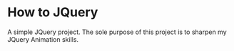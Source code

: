 How to JQuery
=============

A simple JQuery project. The sole purpose of this project is to sharpen my JQuery Animation skills.
